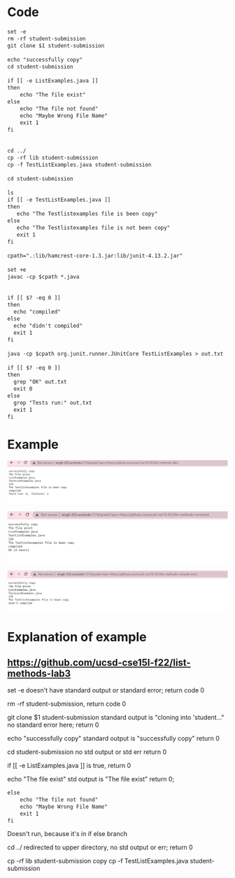 # Code
```
set -e
rm -rf student-submission
git clone $1 student-submission

echo "successfully copy"
cd student-submission

if [[ -e ListExamples.java ]]
then
    echo "The file exist"
else
    echo "The file not found"
    echo "Maybe Wrong File Name"
    exit 1
fi


cd ../
cp -rf lib student-submission
cp -f TestListExamples.java student-submission

cd student-submission

ls 
if [[ -e TestListExamples.java ]]
then
   echo "The Testlistexamples file is been copy"
else
   echo "The Testlistexamples file is not been copy"
   exit 1
fi

cpath=".:lib/hamcrest-core-1.3.jar:lib/junit-4.13.2.jar"

set +e
javac -cp $cpath *.java


if [[ $? -eq 0 ]]
then
  echo "compiled"
else
  echo "didn't compiled"
  exit 1
fi

java -cp $cpath org.junit.runner.JUnitCore TestListExamples > out.txt

if [[ $? -eq 0 ]]
then
  grep "OK" out.txt
  exit 0
else
  grep "Tests run:" out.txt
  exit 1
fi
```

# Example

![Image](Lab9pic\Runing1.PNG)

![Image](Lab9pic\runing2.PNG)

![Image](Lab9pic\runign3.PNG)

# Explanation of example

## https://github.com/ucsd-cse15l-f22/list-methods-lab3

set -e doesn't have standard output or standard error; return code 0

rm -rf student-submission, return code 0

git clone $1 student-submission
standard output is "cloning into 'student..."
no standard error here; return 0

echo "successfully copy"
standard output is "successfully copy"
return 0

cd student-submission
no std output or std err
return 0

if [[ -e ListExamples.java ]]
is true, return 0

echo "The file exist"
std output is "The file exist"
return 0;

```
else
    echo "The file not found"
    echo "Maybe Wrong File Name"
    exit 1
fi
```
Doesn't run, because it's in if else branch

cd ../
redirected to upper directory, no std output or err; return 0

cp -rf lib student-submission
copy
cp -f TestListExamples.java student-submission